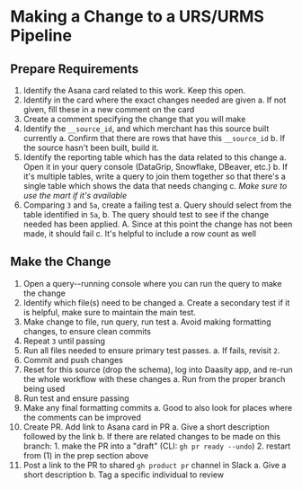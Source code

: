 # Making a Change to a URS/URMS Pipeline
## Prepare Requirements
1. Identify the Asana card related to this work. Keep this open.
2. Identify in the card where the exact changes needed are given
    a. If not given, fill these in a new comment on the card
3. Create a comment specifying the change that you will make
4. Identify the `__source_id`, and which merchant has this source built currently
    a. Confirm that there are rows that have this `__source_id`
    b. If the source hasn't been built, build it.
5. Identify the reporting table which has the data related to this change
    a. Open it in your query console (DataGrip, Snowflake, DBeaver, etc.)
    b. If it's multiple tables, write a query to join them together so that there's a single table which shows the data that needs changing
    c. _Make sure to use the mart if it's available_
6. Comparing `3` and `5a`, create a failing test
    a. Query should select from the table identified in `5a`, 
    b. The query should test to see if the change needed has been applied. 
        A. Since at this point the change has not been made, it should fail
    c. It's helpful to include a row count as well

## Make the Change
1. Open a query--running console where you can run the query to make the change
2. Identify which file(s) need to be changed
    a. Create a secondary test if it is helpful, make sure to maintain the main test.
3. Make change to file, run query, run test
    a. Avoid making formatting changes, to ensure clean commits
4. Repeat `3` until passing
5. Run all files needed to ensure primary test passes.
    a. If fails, revisit `2`.
6. Commit and push changes
7. Reset for this source (drop the schema), log into Daasity app, and re-run the whole workflow with these changes
    a. Run from the proper branch being used
8. Run test and ensure passing
9. Make any final formatting commits
    a. Good to also look for places where the comments can be improved
10. Create PR. Add link to Asana card in PR
    a. Give a short description followed by the link
    b. If there are related changes to be made on this branch:
        1. make the PR into a "draft" (CLI: `gh pr ready --undo`)
        2. restart from (1) in the prep section above
11. Post a link to the PR to shared `gh product pr` channel in Slack
    a. Give a short description
    b. Tag a specific individual to review
    
